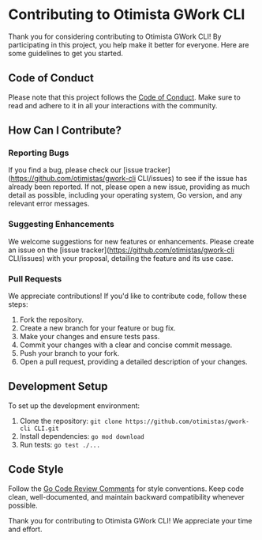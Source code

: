 # Contributing to Otimista GWork CLI

Thank you for considering contributing to Otimista GWork CLI! By participating in this project, you help make it better for everyone. Here are some guidelines to get you started.

## Code of Conduct

Please note that this project follows the [Code of Conduct](CODE_OF_CONDUCT.md). Make sure to read and adhere to it in all your interactions with the community.

## How Can I Contribute?

### Reporting Bugs

If you find a bug, please check our [issue tracker](https://github.com/otimistas/gwork-cli CLI/issues) to see if the issue has already been reported. If not, please open a new issue, providing as much detail as possible, including your operating system, Go version, and any relevant error messages.

### Suggesting Enhancements

We welcome suggestions for new features or enhancements. Please create an issue on the [issue tracker](https://github.com/otimistas/gwork-cli CLI/issues) with your proposal, detailing the feature and its use case.

### Pull Requests

We appreciate contributions! If you'd like to contribute code, follow these steps:

1. Fork the repository.
2. Create a new branch for your feature or bug fix.
3. Make your changes and ensure tests pass.
4. Commit your changes with a clear and concise commit message.
5. Push your branch to your fork.
6. Open a pull request, providing a detailed description of your changes.

## Development Setup

To set up the development environment:

1. Clone the repository: `git clone https://github.com/otimistas/gwork-cli CLI.git`
2. Install dependencies: `go mod download`
3. Run tests: `go test ./...`

## Code Style

Follow the [Go Code Review Comments](https://go.dev/wiki/CodeReviewComments) for style conventions. Keep code clean, well-documented, and maintain backward compatibility whenever possible.

Thank you for contributing to Otimista GWork CLI! We appreciate your time and effort.
